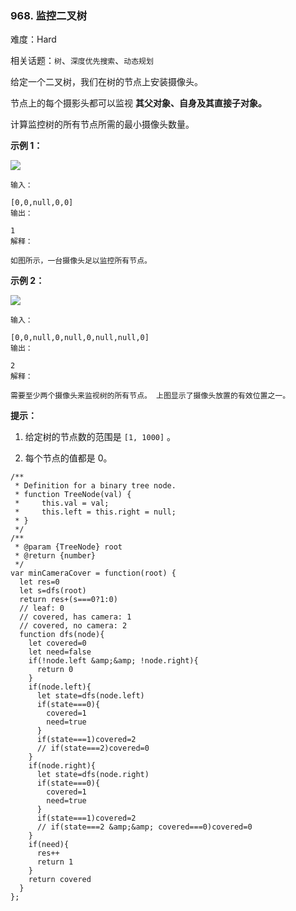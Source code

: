 ### 968. 监控二叉树

难度：Hard

相关话题：`树`、`深度优先搜索`、`动态规划`

给定一个二叉树，我们在树的节点上安装摄像头。



节点上的每个摄影头都可以监视 **其父对象、自身及其直接子对象。** 



计算监控树的所有节点所需的最小摄像头数量。







 **示例 1：** 



![](https://assets.leetcode-cn.com/aliyun-lc-upload/uploads/2018/12/29/bst_cameras_01.png)




```
输入：

[0,0,null,0,0]
输出：

1
解释：

如图所示，一台摄像头足以监控所有节点。

```

 **示例 2：** 



![](https://assets.leetcode-cn.com/aliyun-lc-upload/uploads/2018/12/29/bst_cameras_02.png)




```
输入：

[0,0,null,0,null,0,null,null,0]
输出：

2
解释：

需要至少两个摄像头来监视树的所有节点。 上图显示了摄像头放置的有效位置之一。

```


 **提示：** 





1. 给定树的节点数的范围是 `[1, 1000]` 。

2. 每个节点的值都是 0。






```
/**
 * Definition for a binary tree node.
 * function TreeNode(val) {
 *     this.val = val;
 *     this.left = this.right = null;
 * }
 */
/**
 * @param {TreeNode} root
 * @return {number}
 */
var minCameraCover = function(root) {
  let res=0
  let s=dfs(root)
  return res+(s===0?1:0)
  // leaf: 0
  // covered, has camera: 1
  // covered, no camera: 2
  function dfs(node){
    let covered=0
    let need=false
    if(!node.left &amp;&amp; !node.right){
      return 0
    }
    if(node.left){
      let state=dfs(node.left)
      if(state===0){
        covered=1
        need=true
      }
      if(state===1)covered=2
      // if(state===2)covered=0
    }
    if(node.right){
      let state=dfs(node.right)
      if(state===0){
        covered=1
        need=true
      }
      if(state===1)covered=2
      // if(state===2 &amp;&amp; covered===0)covered=0
    }
    if(need){
      res++
      return 1
    }
    return covered
  }
};



```

